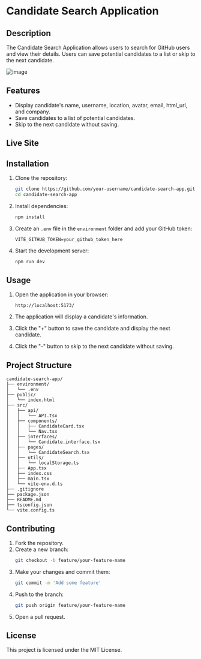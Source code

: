 # Candidate Search Application

## Description

The Candidate Search Application allows users to search for GitHub users and view their details. Users can save potential candidates to a list or skip to the next candidate.

![image](https://github.com/user-attachments/assets/327cb483-5e13-47b3-892f-644b8b349025)


## Features

- Display candidate's name, username, location, avatar, email, html_url, and company.
- Save candidates to a list of potential candidates.
- Skip to the next candidate without saving.

## Live Site


## Installation

1. Clone the repository:
   ```sh
   git clone https://github.com/your-username/candidate-search-app.git
   cd candidate-search-app
   ```

2. Install dependencies:
   ```sh
   npm install
   ```

3. Create an `.env` file in the `environment` folder and add your GitHub token:
   ```env
   VITE_GITHUB_TOKEN=your_github_token_here
   ```

4. Start the development server:
   ```sh
   npm run dev
   ```

## Usage

1. Open the application in your browser:
   ```
   http://localhost:5173/
   ```

2. The application will display a candidate's information.

3. Click the "+" button to save the candidate and display the next candidate.

4. Click the "-" button to skip to the next candidate without saving.

## Project Structure

```
candidate-search-app/
├── environment/
│   └── .env
├── public/
│   └── index.html
├── src/
│   ├── api/
│   │   └── API.tsx
│   ├── components/
│   │   ├── CandidateCard.tsx
│   │   └── Nav.tsx
│   ├── interfaces/
│   │   └── Candidate.interface.tsx
│   ├── pages/
│   │   └── CandidateSearch.tsx
│   ├── utils/
│   │   └── localStorage.ts
│   ├── App.tsx
│   ├── index.css
│   ├── main.tsx
│   └── vite-env.d.ts
├── .gitignore
├── package.json
├── README.md
├── tsconfig.json
└── vite.config.ts
```

## Contributing

1. Fork the repository.
2. Create a new branch:
   ```sh
   git checkout -b feature/your-feature-name
   ```
3. Make your changes and commit them:
   ```sh
   git commit -m 'Add some feature'
   ```
4. Push to the branch:
   ```sh
   git push origin feature/your-feature-name
   ```
5. Open a pull request.

## License

This project is licensed under the MIT License.
